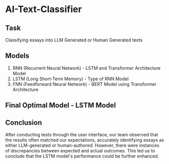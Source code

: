 # AI-Text-Classifier

## Task
Classifying essays into LLM Generated or Human Generated texts

## Models
1. RNN (Recurrent Neural Network) - LSTM and Transformer Architecture Model
2. LSTM (Long Short-Term Memory) - Type of RNN Model
3. FNN (Feedforward Neural Network) - BERT Model using Transformer Architecture

## Final Optimal Model - LSTM Model

## Conclusion
After conducting tests through the user interface, our team observed that the results often matched our expectations, accurately identifying essays as either LLM-generated or human-authored. However, there were instances of discrepancies between expected and actual outcomes. This led us to conclude that the LSTM model's performance could be further enhanced.
